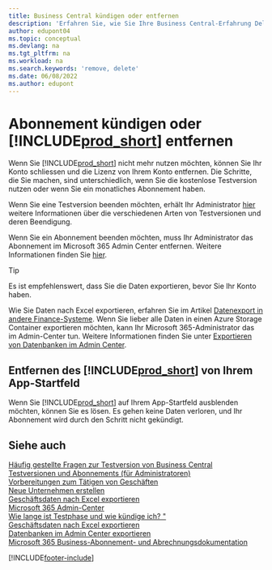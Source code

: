 ```yaml
---
title: Business Central kündigen oder entfernen
description: 'Erfahren Sie, wie Sie Ihre Business Central-Erfahrung Delernen oder löschen, wenn Sie ein Testabonnement haben oder wenn Sie ein kostenpflichtiges Abonnement haben.'
author: edupont04
ms.topic: conceptual
ms.devlang: na
ms.tgt_pltfrm: na
ms.workload: na
ms.search.keywords: 'remove, delete'
ms.date: 06/08/2022
ms.author: edupont
---
```

# <a name="unsubscribe-or-remove-"></a>Abonnement kündigen oder [!INCLUDE[prod_short](includes/prod_short.md)] entfernen

Wenn Sie [!INCLUDE[prod_short](includes/prod_short.md)] nicht mehr nutzen möchten, können Sie Ihr Konto schliessen und die Lizenz von Ihrem Konto entfernen. Die Schritte, die Sie machen, sind unterschiedlich, wenn Sie die kostenlose Testversion nutzen oder wenn Sie ein monatliches Abonnement haben.  

Wenn Sie eine Testversion beenden möchten, erhält Ihr Administrator [hier](/dynamics365/business-central/dev-itpro/administration/trials-subscriptions) weitere Informationen über die verschiedenen Arten von Testversionen und deren Beendigung.  

Wenn Sie ein Abonnement beenden möchten, muss Ihr Administrator das Abonnement im Microsoft 365 Admin Center entfernen. Weitere Informationen finden Sie [hier](/dynamics365/business-central/dev-itpro/administration/trials-subscriptions?#removing-a-subscription).  

> [!TIP]
> Es ist empfehlenswert, dass Sie die Daten exportieren, bevor Sie Ihr Konto haben.

Wie Sie Daten nach Excel exportieren, erfahren Sie im Artikel [Datenexport in andere Finance-Systeme](about-export-data.md#exporting-data-to-other-finance-systems). Wenn Sie lieber alle Daten in einen Azure Storage Container exportieren möchten, kann Ihr Microsoft 365-Administrator das im Admin-Center tun. Weitere Informationen finden Sie unter [Exportieren von Datenbanken im Admin Center](/dynamics365/business-central/dev-itpro/administration/tenant-admin-center-database-export).  

## <a name="removing--from-your-app-launcher"></a>Entfernen des [!INCLUDE[prod_short](includes/prod_short.md)] von Ihrem App-Startfeld

Wenn Sie [!INCLUDE[prod_short](includes/prod_short.md)] auf Ihrem App-Startfeld ausblenden möchten, können Sie es lösen. Es gehen keine Daten verloren, und Ihr Abonnement wird durch den Schritt nicht gekündigt.  

## <a name="see-also"></a>Siehe auch

[Häufig gestellte Fragen zur Testversion von Business Central](trial-faq.md)  
[Testversionen und Abonnements (für Administratoren)](/dynamics365/business-central/dev-itpro/administration/trials-subscriptions)  
[Vorbereitungen zum Tätigen von Geschäften](ui-get-ready-business.md)  
[Neue Unternehmen erstellen](about-new-company.md)  
[Geschäftsdaten nach Excel exportieren](about-export-data.md)  
[Microsoft 365 Admin-Center](https://admin.microsoft.com/)  
[Wie lange ist Testphase und wie kündige ich? "](https://community.dynamics.com/business/b/financials/archive/2016/11/28/how-long-is-the-trial-period-and-how-do-i-cancel)  
[Geschäftsdaten nach Excel exportieren](about-export-data.md)  
[Datenbanken im Admin Center exportieren](/dynamics365/business-central/dev-itpro/administration/tenant-admin-center-database-export)  
[Microsoft 365 Business-Abonnement- und Abrechnungsdokumentation](/microsoft-365/commerce/)  

[!INCLUDE[footer-include](includes/footer-banner.md)]

